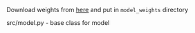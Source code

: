 Download weights from [here](https://drive.google.com/file/d/1c0P0np5JMdyQep5G6OsrKFvzF8hZSURG/view?usp=sharing) and put in `model_weights` directory

src/model.py - base class for model

